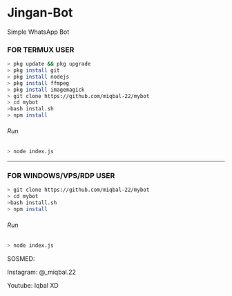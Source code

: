 # Jingan-Bot
Simple WhatsApp Bot

### FOR TERMUX USER
```bash
> pkg update && pkg upgrade
> pkg install git
> pkg install nodejs
> pkg install ffmpeg
> pkg install imagemagick
> git clone https://github.com/miqbal-22/mybot
> cd mybot
>bash instal.sh
> npm install
```
###### Run
```bash
> node index.js
```

---------

### FOR WINDOWS/VPS/RDP USER
```bash
> git clone https://github.com/miqbal-22/mybot
> cd mybot
>bash install.sh
> npm install
```
###### Run
```bash
> node index.js
```
 SOSMED:
 
 Instagram: @_miqbal.22
 
 Youtube: Iqbal XD
